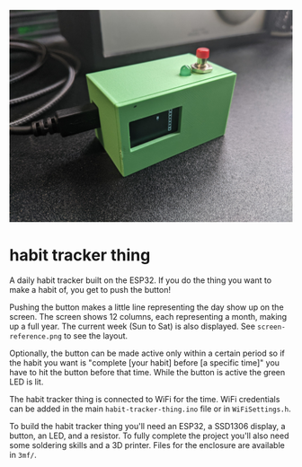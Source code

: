 ![Alt text](images/complete.jpg?raw=true "a photo of the complete habit tracker thing")

# habit tracker thing
A daily habit tracker built on the ESP32. If you do the thing you want to make a habit of, you get to push the button!

Pushing the button makes a little line representing the day show up on the screen. The screen shows 12 columns, each representing a month, making up a full year. The current week (Sun to Sat) is also displayed. See `screen-reference.png` to see the layout.

Optionally, the button can be made active only within a certain period so if the habit you want is "complete [your habit] before [a specific time]" you have to hit the button before that time. While the button is active the green LED is lit.

The habit tracker thing is connected to WiFi for the time. WiFi credentials can be added in the main `habit-tracker-thing.ino` file or in `WiFiSettings.h`.

To build the habit tracker thing you'll need an ESP32, a SSD1306 display, a button, an LED, and a resistor. To fully complete the project you'll also need some soldering skills and a 3D printer. Files for the enclosure are available in `3mf/`.
